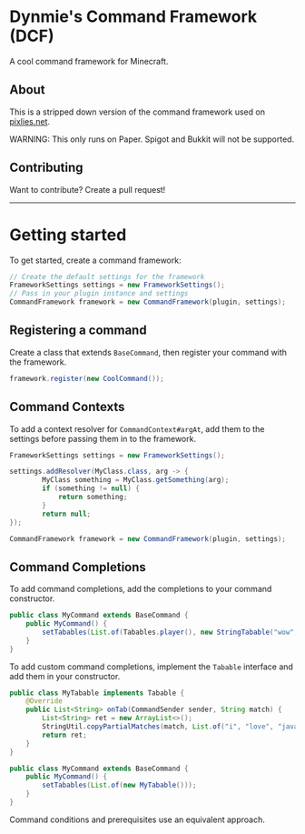 # Dynmie's Command Framework (DCF)
A cool command framework for Minecraft.

## About
This is a stripped down version of the command framework used on [pixlies.net](https://pixlies.net/).

WARNING: This only runs on Paper. Spigot and Bukkit will not be supported.

## Contributing
Want to contribute? Create a pull request!

---

# Getting started
To get started, create a command framework:
```java
// Create the default settings for the framework
FrameworkSettings settings = new FrameworkSettings();
// Pass in your plugin instance and settings
CommandFramework framework = new CommandFramework(plugin, settings);
```
## Registering a command
Create a class that extends `BaseCommand`, then register your command with the framework.
```java
framework.register(new CoolCommand());
```

## Command Contexts
To add a context resolver for `CommandContext#argAt`, add them to the settings before passing them in to the framework.
```java
FrameworkSettings settings = new FrameworkSettings();

settings.addResolver(MyClass.class, arg -> {
        MyClass something = MyClass.getSomething(arg);
        if (something != null) {
            return something;
        }
        return null;
});

CommandFramework framework = new CommandFramework(plugin, settings);
```

## Command Completions
To add command completions, add the completions to your command constructor.
```java
public class MyCommand extends BaseCommand {
    public MyCommand() {
        setTabables(List.of(Tabables.player(), new StringTabable("wow", "cool")));
    }
}
```
To add custom command completions, implement the `Tabable` interface and add them in your constructor.
```java
public class MyTabable implements Tabable {
    @Override
    public List<String> onTab(CommandSender sender, String match) {
        List<String> ret = new ArrayList<>();
        StringUtil.copyPartialMatches(match, List.of("i", "love", "java"), ret);
        return ret;
    }
}
```
```java
public class MyCommand extends BaseCommand {
    public MyCommand() {
        setTabables(List.of(new MyTabable()));
    }
}
```
Command conditions and prerequisites use an equivalent approach. 
